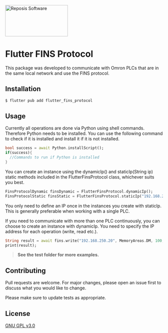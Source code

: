 <a href="https://reposis.com"><img src="https://reposis.com/logo.png" width="200" alt="Reposis Software" height="100"/></a>

# Flutter FINS Protocol

This package was developed to communicate with Omron PLCs that are in the same local network and use the FINS protocol.

## Installation

```bash
$ flutter pub add flutter_fins_protocol
```

## Usage

Currently all operations are done via Python using shell commands. Therefore Python needs to be installed. You can use the following command to check if it is installed and install it if it is not installed.

```dart
bool success = await Python.installScript();
if(success){
  //Commands to run if Python is installed
}
```

You can create an instance using the dynamicIp() and staticIp(String ip) static methods included in the FlutterFinsProtocol class, whichever suits you best.

```dart
FinsProtocolDynamic finsDynamic = FlutterFinsProtocol.dynamicIp();
FinsProtocolStatic finsStatic = FlutterFinsProtocol.staticIp("192.168.250.20");
```
You only need to define an IP once in the instances you create with staticIp. This is generally preferable when working with a single PLC.


If you need to communicate with more than one PLC continuously, you can choose to create an instance with dynamicIp. You need to specify the IP address for each operation (write, read etc.).
```dart
String result = await fins.write("192.168.250.20", MemoryAreas.DM, 100, [0, 4], 01);
print(result);
```


> **See the test folder for more examples.**

## Contributing

Pull requests are welcome. For major changes, please open an issue first
to discuss what you would like to change.

Please make sure to update tests as appropriate.

## License

[GNU GPL v3.0](https://choosealicense.com/licenses/gpl-3.0/)